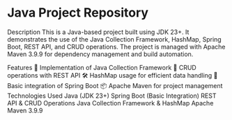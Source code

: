 # Java Project Repository
Description
This is a Java-based project built using JDK 23+. It demonstrates the use of the Java Collection Framework, HashMap, Spring Boot, REST API, and CRUD operations. The project is managed with Apache Maven 3.9.9 for dependency management and build automation.

Features
🚀 Implementation of Java Collection Framework
🔄 CRUD operations with REST API
🛠️ HashMap usage for efficient data handling
🌱 Basic integration of Spring Boot
📦 Apache Maven for project management
Technologies Used
Java (JDK 23+)
Spring Boot (Basic Integration)
REST API & CRUD Operations
Java Collection Framework & HashMap
Apache Maven 3.9.9
